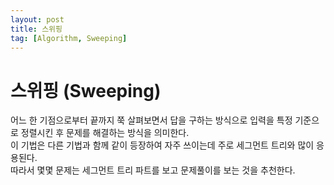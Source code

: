 ```yaml
---
layout: post
title: 스위핑
tag: [Algorithm, Sweeping]
---
```

# 스위핑 (Sweeping)
어느 한 기점으로부터 끝까지 쭉 살펴보면서 답을 구하는 방식으로 입력을 특정 기준으로 정렬시킨 후 문제를 해결하는 방식을 의미한다.  
이 기법은 다른 기법과 함께 같이 등장하여 자주 쓰이는데 주로 세그먼트 트리와 많이 응용된다.  
따라서 몇몇 문제는 세그먼트 트리 파트를 보고 문제풀이를 보는 것을 추천한다. 
